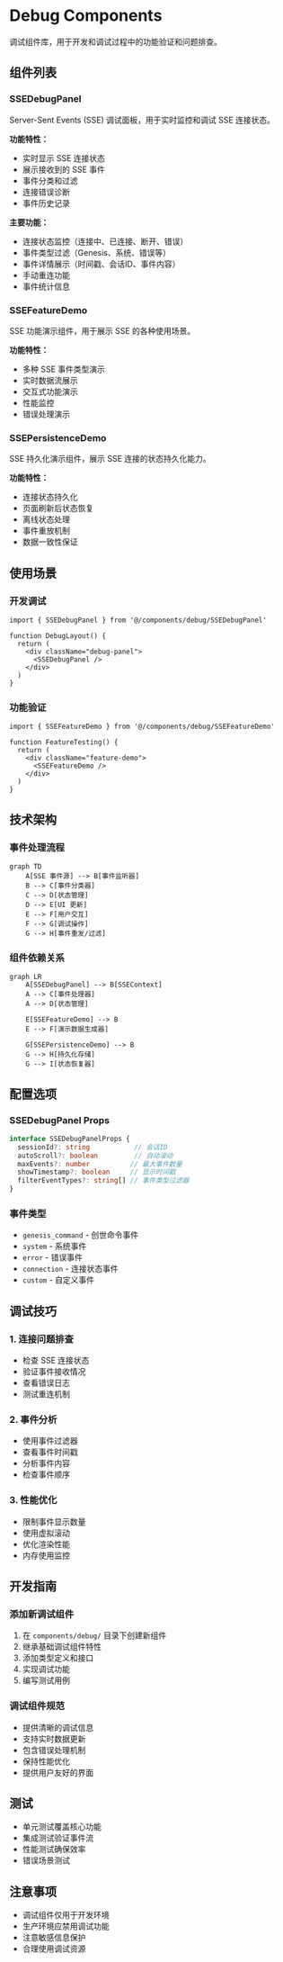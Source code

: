 # Debug Components

调试组件库，用于开发和调试过程中的功能验证和问题排查。

## 组件列表

### SSEDebugPanel

Server-Sent Events (SSE) 调试面板，用于实时监控和调试 SSE 连接状态。

**功能特性：**
- 实时显示 SSE 连接状态
- 展示接收到的 SSE 事件
- 事件分类和过滤
- 连接错误诊断
- 事件历史记录

**主要功能：**
- 连接状态监控（连接中、已连接、断开、错误）
- 事件类型过滤（Genesis、系统、错误等）
- 事件详情展示（时间戳、会话ID、事件内容）
- 手动重连功能
- 事件统计信息

### SSEFeatureDemo

SSE 功能演示组件，用于展示 SSE 的各种使用场景。

**功能特性：**
- 多种 SSE 事件类型演示
- 实时数据流展示
- 交互式功能演示
- 性能监控
- 错误处理演示

### SSEPersistenceDemo

SSE 持久化演示组件，展示 SSE 连接的状态持久化能力。

**功能特性：**
- 连接状态持久化
- 页面刷新后状态恢复
- 离线状态处理
- 事件重放机制
- 数据一致性保证

## 使用场景

### 开发调试

```tsx
import { SSEDebugPanel } from '@/components/debug/SSEDebugPanel'

function DebugLayout() {
  return (
    <div className="debug-panel">
      <SSEDebugPanel />
    </div>
  )
}
```

### 功能验证

```tsx
import { SSEFeatureDemo } from '@/components/debug/SSEFeatureDemo'

function FeatureTesting() {
  return (
    <div className="feature-demo">
      <SSEFeatureDemo />
    </div>
  )
}
```

## 技术架构

### 事件处理流程

```mermaid
graph TD
    A[SSE 事件源] --> B[事件监听器]
    B --> C[事件分类器]
    C --> D[状态管理]
    D --> E[UI 更新]
    E --> F[用户交互]
    F --> G[调试操作]
    G --> H[事件重发/过滤]
```

### 组件依赖关系

```mermaid
graph LR
    A[SSEDebugPanel] --> B[SSEContext]
    A --> C[事件处理器]
    A --> D[状态管理]
    
    E[SSEFeatureDemo] --> B
    E --> F[演示数据生成器]
    
    G[SSEPersistenceDemo] --> B
    G --> H[持久化存储]
    G --> I[状态恢复器]
```

## 配置选项

### SSEDebugPanel Props

```typescript
interface SSEDebugPanelProps {
  sessionId?: string           // 会话ID
  autoScroll?: boolean         // 自动滚动
  maxEvents?: number          // 最大事件数量
  showTimestamp?: boolean     // 显示时间戳
  filterEventTypes?: string[] // 事件类型过滤器
}
```

### 事件类型

- `genesis_command` - 创世命令事件
- `system` - 系统事件
- `error` - 错误事件
- `connection` - 连接状态事件
- `custom` - 自定义事件

## 调试技巧

### 1. 连接问题排查

- 检查 SSE 连接状态
- 验证事件接收情况
- 查看错误日志
- 测试重连机制

### 2. 事件分析

- 使用事件过滤器
- 查看事件时间戳
- 分析事件内容
- 检查事件顺序

### 3. 性能优化

- 限制事件显示数量
- 使用虚拟滚动
- 优化渲染性能
- 内存使用监控

## 开发指南

### 添加新调试组件

1. 在 `components/debug/` 目录下创建新组件
2. 继承基础调试组件特性
3. 添加类型定义和接口
4. 实现调试功能
5. 编写测试用例

### 调试组件规范

- 提供清晰的调试信息
- 支持实时数据更新
- 包含错误处理机制
- 保持性能优化
- 提供用户友好的界面

## 测试

- 单元测试覆盖核心功能
- 集成测试验证事件流
- 性能测试确保效率
- 错误场景测试

## 注意事项

- 调试组件仅用于开发环境
- 生产环境应禁用调试功能
- 注意敏感信息保护
- 合理使用调试资源